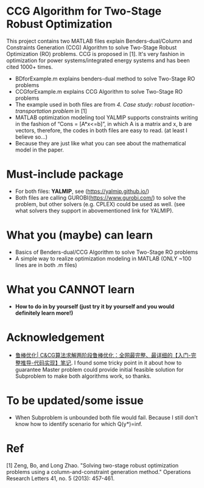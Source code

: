 # CCG Algorithm for Two-Stage Robust Optimization
 This project contains two MATLAB files explain Benders-dual/Column and Constraints Generation (CCG) Algorithm to solve Two-Stage Robust Optimization (RO) problems. CCG is proposed in [1]. It's very fashion in optimization for power systems/integrated energy systems and has been cited 1000+ times.
 - BDforExample.m explains benders-dual method to solve Two-Stage RO problems
 - CCGforExample.m explains CCG Algorithm to solve Two-Stage RO problems
 - The example used in both files are from *4. Case study: robust location-transportation problem* in [1]
 - MATLAB optimization modeling tool YALMIP supports constraints writing in the fashion of “Cons = [A*x<=b]”, in which A is a matrix and x, b are vectors, therefore, the codes in both files are easy to read. (at least I believe so...)
 - Because they are just like what you can see about the mathematical model in the paper.
# Must-include package
 - For both files: **YALMIP**, see (https://yalmip.github.io/)
 - Both files are calling GUROBI(https://www.gurobi.com/) to solve the problem, but other solvers (e.g. CPLEX) could be used as well. (see what solvers they support in abovementioned link for YALMIP).
# What you (maybe) can learn
 - Basics of Benders-dual/CCG Algorithm to solve Two-Stage RO problems
 - A simple way to realize optimization modeling in MATLAB (ONLY ~100 lines are in both .m files)
# What you CANNOT learn
 - **How to do in by yourself (just try it by yourself and you would definitely learn more!)**
# Acknowledgement
 - [鲁棒优化| C&CG算法求解两阶段鲁棒优化：全网最完整、最详细的【入门-完整推导-代码实现】笔记](https://zhuanlan.zhihu.com/p/534285185). I found some tricky point in it about how to guarantee Master problem could provide initial feasible solution for Subproblem to make both algorithms work, so thanks.
# To be updated/some issue
 - When Subproblem is unbounded both file would fail. Because I still don't know how to identify scenario for which Q(y*)=inf.
# Ref
[1] Zeng, Bo, and Long Zhao. "Solving two-stage robust optimization problems using a column-and-constraint generation method." Operations Research Letters 41, no. 5 (2013): 457-461.
